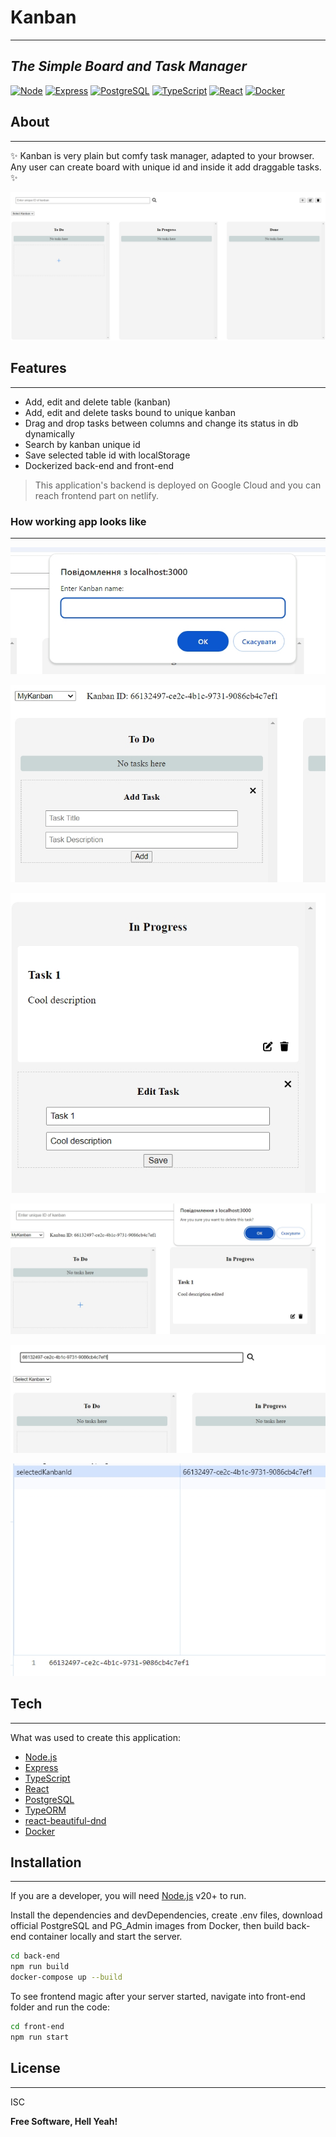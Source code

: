 # Kanban

---

## _The Simple Board and Task Manager_

[![Node](https://img.shields.io/badge/node.js-339933?style=for-the-badge&logo=Node.js&logoColor=white)](https://img.shields.io/badge/node.js-339933?style=for-the-badge&logo=Node.js&logoColor=white) [![Express](https://img.shields.io/badge/Express%20js-000000?style=for-the-badge&logo=express&logoColor=white)](https://img.shields.io/badge/Express%20js-000000?style=for-the-badge&logo=express&logoColor=white) [![PostgreSQL](https://img.shields.io/badge/postgresql-4169e1?style=for-the-badge&logo=postgresql&logoColor=white)](https://img.shields.io/badge/postgresql-4169e1?style=for-the-badge&logo=postgresql&logoColor=white) [![TypeScript](https://shields.io/badge/TypeScript-3178C6?logo=TypeScript&logoColor=FFF&style=flat-square)](https://shields.io/badge/TypeScript-3178C6?logo=TypeScript&logoColor=FFF&style=flat-square) [![React](https://shields.io/badge/react-black?logo=react&style=for-the-badge)](https://shields.io/badge/react-black?logo=react&style=for-the-badge) [![Docker](https://img.shields.io/badge/docker-257bd6?style=for-the-badge&logo=docker&logoColor=white)](https://img.shields.io/badge/docker-257bd6?style=for-the-badge&logo=docker&logoColor=white)

## About

---

✨ Kanban is very plain but comfy task manager, adapted to your browser. Any user can create board with unique id and inside it add draggable tasks. ✨

[![Main](./assets/main.jpg)](./assets/main.jpg)

## Features

---

- Add, edit and delete table (kanban)
- Add, edit and delete tasks bound to unique kanban
- Drag and drop tasks between columns and change its status in db dynamically
- Search by kanban unique id
- Save selected table id with localStorage
- Dockerized back-end and front-end

> This application's backend is deployed on Google Cloud and you can reach frontend part on netlify.

### How working app looks like

---

[![Add Kanban](./assets/add_kanban.jpg)](./assets/add_kanban.jpg)

[![Add Task](./assets/add_task.jpg)](./assets/add_task.jpg)

[![Edit Task](./assets/edit_task.jpg)](./assets/edit_task.jpg)

[![Delete Task](./assets/delete_task.jpg)](./assets/delete_task.jpg)

[![Search](./assets/search_by_id.jpg)](./assets/search_by_id.jpg)

[![Storage](./assets/local_storage.jpg)](./assets/local_storage.jpg)

## Tech

---

What was used to create this application:

- [Node.js](https://nodejs.org/en)
- [Express](https://expressjs.com/)
- [TypeScript](https://www.typescriptlang.org/)
- [React](https://react.dev/)
- [PostgreSQL](https://www.postgresql.org/)
- [TypeORM](https://typeorm.io/)
- [react-beautiful-dnd](https://github.com/atlassian/react-beautiful-dnd#readme)
- [Docker](https://www.docker.com/)

## Installation

---

If you are a developer, you will need [Node.js](https://nodejs.org/) v20+ to run.

Install the dependencies and devDependencies, create .env files, download official PostgreSQL and PG_Admin images from Docker, then build back-end container locally and start the server.

```sh
cd back-end
npm run build
docker-compose up --build
```

To see frontend magic after your server started, navigate into front-end folder and run the code:

```sh
cd front-end
npm run start
```

## License

---

ISC

**Free Software, Hell Yeah!**
